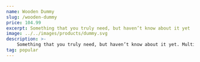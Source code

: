 ```yaml
---
name: Wooden Dummy
slug: /wooden-dummy
price: 104.99
excerpt: Something that you truly need, but haven’t know about it yet
image: ../../images/products/dummy.svg
description: >-
    Something that you truly need, but haven’t know about it yet. Multiple winner of Community Awards.
tag: popular
---
```

